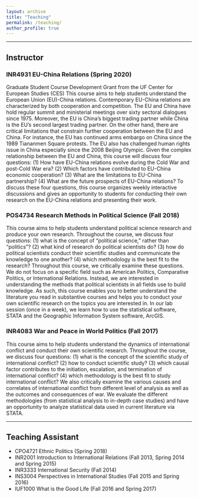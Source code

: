 ```yaml
---
layout: archive
title: "Teaching"
permalink: /teaching/
author_profile: true
---
```


<!--{% include base_path %}

{% for post in site.publications reversed %}
  {% include archive-single.html %}
{% endfor %}
-->



------------------------------------------------------------------------------
## Instructor
### INR4931 EU-China Relations (Spring 2020)
Graduate Student Course Development Grant from the UF Center for European Studies (CES)
This course aims to help students understand the European Union (EU)-China relations. Contemporary EU-China relations are characterized by both cooperation and competition. The EU and China have hold regular summit and ministerial meetings over sixty sectoral dialogues since 1975. Moreover, the EU is China’s biggest trading partner while China is the EU’s second largest trading partner. On the other hand, there are critical limitations that constrain further cooperation between the EU and China. For instance, the EU has continued arms embargo on China since the 1989 Tiananmen Square protests. The EU also has challenged human rights issue in China especially since the 2008 Beijing Olympic. Given the complex relationship between the EU and China, this course will discuss four questions: (1) How have EU-China relations evolve during the Cold War and post-Cold War era? (2) Which factors have contributed to EU-China economic cooperation? (3) What are the limitations to EU-China partnership? (4) What are the future prospects of EU-China relations? To discuss these four questions, this course organizes weekly interactive discussions and gives an opportunity to students for conducting their own research on the EU-China relations and presenting their work. 
### POS4734 Research Methods in Political Science (Fall 2018)
This course aims to help students understand political science research and produce your own research. Throughout the course, we discuss four questions: (1) what is the concept of “political science,” rather than “politics”? (2) what kind of research do political scientists do? (3) how do political scientists conduct their scientific studies and communicate the knowledge to one another? (4) which methodology is the best fit to the research? Throughout this course, we critically examine these questions. We do not focus on a specific field such as American Politics, Comparative Politics, or International Relations. Instead, we are interested in understanding the methods that political scientists in all fields use to build knowledge. As such, this course enables you to better understand the literature you read in substantive courses and helps you to conduct your own scientific research on the topics you are interested in. In our lab session (once in a week), we learn how to use the statistical software, STATA and the Geographic Information System software, ArcGIS. 
### INR4083 War and Peace in World Politics (Fall 2017)
This course aims to help students understand the dynamics of international conflict and conduct their own scientific research. Throughout the course, we discuss four questions: (1) what is the concept of the scientific study of international conflict? (2) how to conduct scientific study? (3) which causal factor contributes to the initiation, escalation, and termination of international conflict? (4) which methodology is the best fit to study international conflict? We also critically examine the various causes and correlates of international conflict from different level of analysis as well as the outcomes and consequences of war. We evaluate the different methodologies (from statistical analysis to in-depth case studies) and have an opportunity to analyze statistical data used in current literature via STATA. 

------------------------------------------------------------------------------
## Teaching Assistant 
* CPO4721 Ethnic Politics (Spring 2018)
* INR2001 Introduction to International Relations (Fall 2013, Spring 2014 and Spring 2015)
* INR3333 International Security (Fall 2014)
* INS3004 Perspectives in International Studies (Fall 2015 and Spring 2016)
* IUF1000 What is the Good Life (Fall 2016 and Spring 2017)


